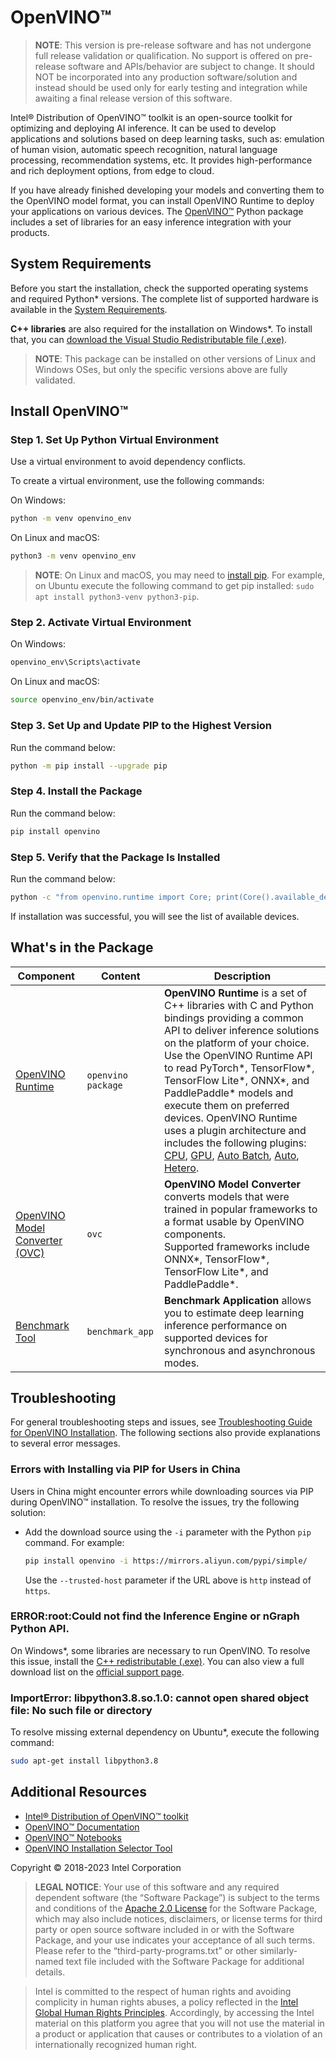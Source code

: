 # OpenVINO™ 

<!--- The note below is intended for master branch only for pre-release purpose. Remove it for official releases. --->
> **NOTE**: This version is pre-release software and has not undergone full release validation or qualification. No support is offered on pre-release software and APIs/behavior are subject to change. It should NOT be incorporated into any production software/solution and instead should be used only for early testing and integration while awaiting a final release version of this software.

Intel® Distribution of OpenVINO™ toolkit is an open-source toolkit for optimizing and deploying AI inference. It can be used to develop applications and solutions based on deep learning tasks, such as: emulation of human vision, automatic speech recognition, natural language processing, recommendation systems, etc. It provides high-performance and rich deployment options, from edge to cloud.

If you have already finished developing your models and converting them to the OpenVINO model format, you can install OpenVINO Runtime to deploy your applications on various devices. The [OpenVINO™](https://docs.openvino.ai/2023.2/openvino_docs_OV_UG_OV_Runtime_User_Guide.html) Python package includes a set of libraries for an easy inference integration with your products.

## System Requirements

Before you start the installation, check the supported operating systems and required Python* versions. The complete list of supported hardware is available in the [System Requirements](https://www.intel.com/content/www/us/en/developer/tools/openvino-toolkit/system-requirements.html).

**C++ libraries** are also required for the installation on Windows*. To install that, you can [download the Visual Studio Redistributable file (.exe)](https://aka.ms/vs/17/release/vc_redist.x64.exe).

> **NOTE**: This package can be installed on other versions of Linux and Windows OSes, but only the specific versions above are fully validated.

## Install OpenVINO™ 

### Step 1. Set Up Python Virtual Environment

Use a virtual environment to avoid dependency conflicts. 

To create a virtual environment, use the following commands:

On Windows:
```sh
python -m venv openvino_env
```

On Linux and macOS:
```sh
python3 -m venv openvino_env
```

> **NOTE**: On Linux and macOS, you may need to [install pip](https://pip.pypa.io/en/stable/installation/). For example, on Ubuntu execute the following command to get pip installed: `sudo apt install python3-venv python3-pip`.

### Step 2. Activate Virtual Environment

On Windows:
```sh
openvino_env\Scripts\activate
```

On Linux and macOS:
```sh
source openvino_env/bin/activate
```

### Step 3. Set Up and Update PIP to the Highest Version

Run the command below:
```sh
python -m pip install --upgrade pip
```

### Step 4. Install the Package

Run the command below: <br>

   ```sh
   pip install openvino
   ```

### Step 5. Verify that the Package Is Installed

Run the command below:
```sh
python -c "from openvino.runtime import Core; print(Core().available_devices)"
```

If installation was successful, you will see the list of available devices.

## What's in the Package

| Component        | Content                                                                  | Description                                                                                                                                                                                                                                                                                                   |
|------------------|---------------------------------------------------------------------------------|---------------------------------------------------------------------------------------------------------------------------------------------------------------------------------------------------------------------------------------------------------------------------------------------------------------|
| [OpenVINO Runtime](https://docs.openvino.ai/2023.2/openvino_docs_OV_UG_OV_Runtime_User_Guide.html) | `openvino package` |**OpenVINO Runtime**  is a set of C++ libraries with C and Python bindings providing a common API to deliver inference solutions on the platform of your choice. Use the OpenVINO Runtime API to read PyTorch\*, TensorFlow\*, TensorFlow Lite\*, ONNX\*, and PaddlePaddle\* models and execute them on preferred devices. OpenVINO Runtime uses a plugin architecture and includes the following plugins: [CPU](https://docs.openvino.ai/2023.2/openvino_docs_OV_UG_supported_plugins_CPU.html), [GPU](https://docs.openvino.ai/2023.2/openvino_docs_OV_UG_supported_plugins_GPU.html), [Auto Batch](https://docs.openvino.ai/2023.2/openvino_docs_OV_UG_Automatic_Batching.html), [Auto](https://docs.openvino.ai/2023.2/openvino_docs_OV_UG_supported_plugins_AUTO.html), [Hetero](https://docs.openvino.ai/2023.2/openvino_docs_OV_UG_Hetero_execution.html).       
| [OpenVINO Model Converter (OVC)](https://docs.openvino.ai/2023.2/openvino_docs_model_processing_introduction.html#convert-a-model-in-cli-ovc) | `ovc` |**OpenVINO Model Converter**  converts models that were trained in popular frameworks to a format usable by OpenVINO components. <br>Supported frameworks include ONNX\*, TensorFlow\*, TensorFlow Lite\*, and PaddlePaddle\*.                                    |
| [Benchmark Tool](https://docs.openvino.ai/2023.2/openvino_inference_engine_tools_benchmark_tool_README.html)| `benchmark_app` | **Benchmark Application** allows you to estimate deep learning inference performance on supported devices for synchronous and asynchronous modes.                                              |

## Troubleshooting

For general troubleshooting steps and issues, see [Troubleshooting Guide for OpenVINO Installation](https://docs.openvino.ai/2023.2/openvino_docs_get_started_guide_troubleshooting.html). The following sections also provide explanations to several error messages. 

### Errors with Installing via PIP for Users in China

Users in China might encounter errors while downloading sources via PIP during OpenVINO™ installation. To resolve the issues, try the following solution:
   
* Add the download source using the ``-i`` parameter with the Python ``pip`` command. For example: 

   ``` sh
   pip install openvino -i https://mirrors.aliyun.com/pypi/simple/
   ```
   Use the ``--trusted-host`` parameter if the URL above is ``http`` instead of ``https``.

### ERROR:root:Could not find the Inference Engine or nGraph Python API.

On Windows*, some libraries are necessary to run OpenVINO. To resolve this issue, install the [C++ redistributable (.exe)](https://aka.ms/vs/17/release/vc_redist.x64.exe). You can also view a full download list on the [official support page](https://docs.microsoft.com/en-us/cpp/windows/latest-supported-vc-redist).

### ImportError: libpython3.8.so.1.0: cannot open shared object file: No such file or directory

To resolve missing external dependency on Ubuntu*, execute the following command:
```sh
sudo apt-get install libpython3.8
```

## Additional Resources

- [Intel® Distribution of OpenVINO™ toolkit](https://software.intel.com/en-us/openvino-toolkit)
- [OpenVINO™ Documentation](https://docs.openvino.ai/)
- [OpenVINO™ Notebooks](https://github.com/openvinotoolkit/openvino_notebooks)
- [OpenVINO Installation Selector Tool](https://www.intel.com/content/www/us/en/developer/tools/openvino-toolkit/download.html)

Copyright © 2018-2023 Intel Corporation
> **LEGAL NOTICE**: Your use of this software and any required dependent software (the
“Software Package”) is subject to the terms and conditions of the [Apache 2.0 License](https://www.apache.org/licenses/LICENSE-2.0.html) for the Software Package, which may also include notices, disclaimers, or
license terms for third party or open source software included in or with the Software Package, and your use indicates your acceptance of all such terms. Please refer to the “third-party-programs.txt” or other similarly-named text file included with the Software Package for additional details.

>Intel is committed to the respect of human rights and avoiding complicity in human rights abuses, a policy reflected in the [Intel Global Human Rights Principles](https://www.intel.com/content/www/us/en/policy/policy-human-rights.html). Accordingly, by accessing the Intel material on this platform you agree that you will not use the material in a product or application that causes or contributes to a violation of an internationally recognized human right.
